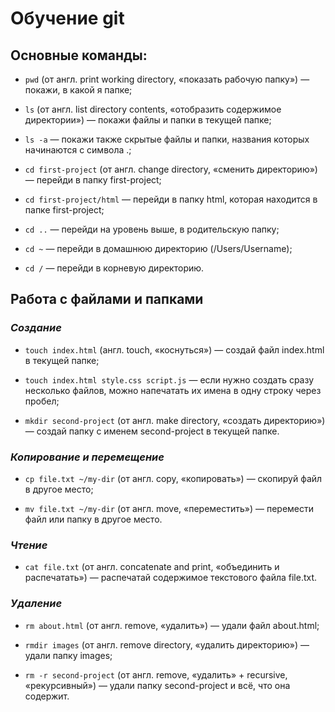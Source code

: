 # Обучение git


## Основные команды:


* ```pwd``` (от англ. print working directory, «показать рабочую папку») — покажи, в какой я папке;


* ```ls``` (от англ. list directory contents, «отобразить содержимое директории») — покажи файлы и папки в текущей папке;


* ```ls -a``` — покажи также скрытые файлы и папки, названия которых начинаются с символа .;


* ```cd first-project``` (от англ. change directory, «сменить директорию») — перейди в папку first-project;


* ```cd first-project/html``` — перейди в папку html, которая находится в папке first-project;


* ```cd ..``` — перейди на уровень выше, в родительскую папку;


* ```cd ~``` — перейди в домашнюю директорию (/Users/Username);


* ```cd /``` — перейди в корневую директорию.



## Работа с файлами и папками


### _Создание_


* ```touch index.html``` (англ. touch, «коснуться») — создай файл index.html в текущей папке;


* ```touch index.html style.css script.js``` — если нужно создать сразу несколько файлов, можно 
напечатать их имена в одну строку через пробел;


* ```mkdir second-project``` (от англ. make directory, «создать директорию») — создай папку с именем second-project в текущей папке.


### _Копирование и перемещение_


* ```cp file.txt ~/my-dir``` (от англ. copy, «копировать») — скопируй файл в другое место;


* ```mv file.txt ~/my-dir``` (от англ. move, «переместить») — перемести файл или папку в другое место.


### _Чтение_


* ```cat file.txt``` (от англ. concatenate and print, «объединить и распечатать») — распечатай содержимое текстового файла file.txt.


### _Удаление_


* ```rm about.html``` (от англ. remove, «удалить») — удали файл about.html;


* ```rmdir images``` (от англ. remove directory, «удалить директорию») — удали папку images;


* ```rm -r second-project``` (от англ. remove, «удалить» + recursive, «рекурсивный») — удали папку second-project и всё, что она содержит.